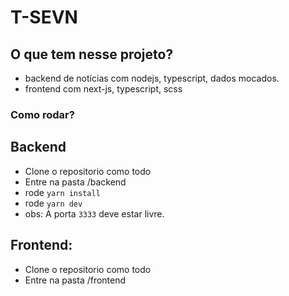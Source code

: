 # T-SEVN

## O que tem nesse projeto?
- backend de notícias com nodejs, typescript, dados mocados.
- frontend com next-js, typescript, scss

### Como rodar?
## Backend
- Clone o repositorio como todo
- Entre na pasta /backend
- rode `yarn install`
- rode `yarn dev`
- obs: A porta `3333` deve estar livre.

## Frontend:
- Clone o repositorio como todo
- Entre na pasta /frontend